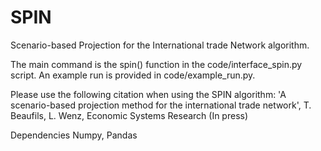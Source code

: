# SPIN
Scenario-based Projection for the International trade Network algorithm.
 
 The main command is the spin() function in the code/interface_spin.py script.
 An example run is provided in code/example_run.py.
 
 Please use the following citation when using the SPIN algorithm:
 'A scenario-based projection method for the international trade network', T. Beaufils, L. Wenz, Economic Systems Research (In press)
 
 Dependencies
 Numpy, Pandas
